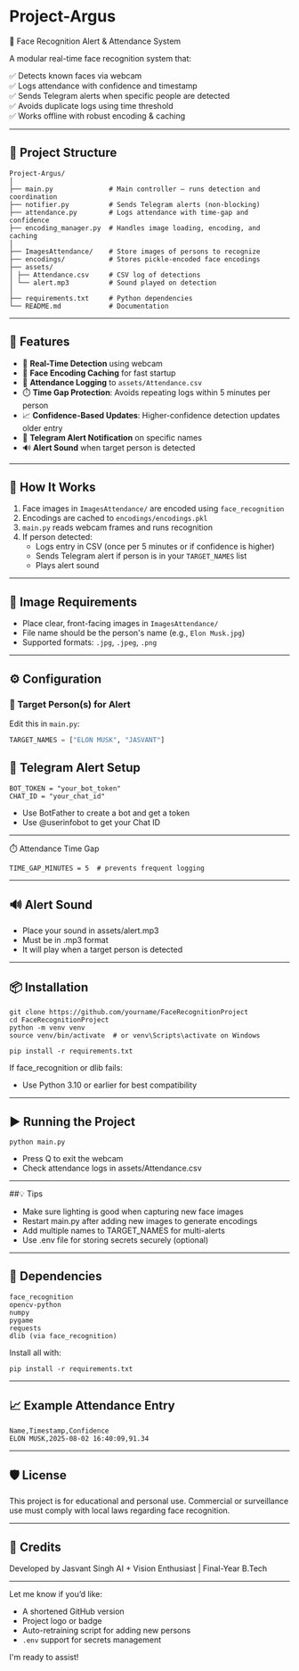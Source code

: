 # Project-Argus
🎯 Face Recognition Alert & Attendance System

A modular real-time face recognition system that:

✅ Detects known faces via webcam  
✅ Logs attendance with confidence and timestamp  
✅ Sends Telegram alerts when specific people are detected  
✅ Avoids duplicate logs using time threshold  
✅ Works offline with robust encoding & caching  

---

## 📁 Project Structure
    Project-Argus/
    │
    ├── main.py              # Main controller — runs detection and coordination
    ├── notifier.py          # Sends Telegram alerts (non-blocking)
    ├── attendance.py        # Logs attendance with time-gap and confidence
    ├── encoding_manager.py  # Handles image loading, encoding, and caching
    │
    ├── ImagesAttendance/    # Store images of persons to recognize
    ├── encodings/           # Stores pickle-encoded face encodings
    ├── assets/
    │ ├── Attendance.csv     # CSV log of detections
    │ └── alert.mp3          # Sound played on detection
    │
    ├── requirements.txt     # Python dependencies
    └── README.md            # Documentation

---

## 🚀 Features

- 🎥 **Real-Time Detection** using webcam
- 🧠 **Face Encoding Caching** for fast startup
- 📝 **Attendance Logging** to `assets/Attendance.csv`
- ⏱️ **Time Gap Protection**: Avoids repeating logs within 5 minutes per person
- 📈 **Confidence-Based Updates**: Higher-confidence detection updates older entry
- 📩 **Telegram Alert Notification** on specific names
- 🔊 **Alert Sound** when target person is detected

---

## 🧠 How It Works

1. Face images in `ImagesAttendance/` are encoded using `face_recognition`
2. Encodings are cached to `encodings/encodings.pkl`
3. `main.py` reads webcam frames and runs recognition
4. If person detected:
   - Logs entry in CSV (once per 5 minutes or if confidence is higher)
   - Sends Telegram alert if person is in your `TARGET_NAMES` list
   - Plays alert sound

---

## 📸 Image Requirements

- Place clear, front-facing images in `ImagesAttendance/`
- File name should be the person's name (e.g., `Elon Musk.jpg`)
- Supported formats: `.jpg`, `.jpeg`, `.png`

---

## ⚙️ Configuration

### 🎯 Target Person(s) for Alert
Edit this in `main.py`:
```python
TARGET_NAMES = ["ELON MUSK", "JASVANT"]
```
## 📲 Telegram Alert Setup
```In notifier.py, replace:
BOT_TOKEN = "your_bot_token"
CHAT_ID = "your_chat_id"
```
- Use BotFather to create a bot and get a token
- Use @userinfobot to get your Chat ID

---

⏱️ Attendance Time Gap
```In attendance.py, change:
TIME_GAP_MINUTES = 5  # prevents frequent logging
```
---

## 🔊 Alert Sound
- Place your sound in assets/alert.mp3
- Must be in .mp3 format
- It will play when a target person is detected

---

## 📦 Installation
```🐍 1. Clone and Set Up Virtual Environment
git clone https://github.com/yourname/FaceRecognitionProject
cd FaceRecognitionProject
python -m venv venv
source venv/bin/activate  # or venv\Scripts\activate on Windows
```
```📦 2. Install Python Dependencies
pip install -r requirements.txt
```
If face_recognition or dlib fails:
- Use Python 3.10 or earlier for best compatibility

---

## ▶️ Running the Project
```
python main.py
```
- Press Q to exit the webcam
- Check attendance logs in assets/Attendance.csv

---

##💡 Tips
- Make sure lighting is good when capturing new face images
- Restart main.py after adding new images to generate encodings
- Add multiple names to TARGET_NAMES for multi-alerts
- Use .env file for storing secrets securely (optional)
---

## 🔐 Dependencies
```
face_recognition
opencv-python
numpy
pygame
requests
dlib (via face_recognition)
```
Install all with:
```
pip install -r requirements.txt
```
---

## 📈 Example Attendance Entry
```
Name,Timestamp,Confidence
ELON MUSK,2025-08-02 16:40:09,91.34
```
---

## 🛡️ License
This project is for educational and personal use. Commercial or surveillance use must comply with local laws regarding face recognition.

---

## 🙌 Credits
Developed by Jasvant Singh
AI + Vision Enthusiast | Final-Year B.Tech

---

Let me know if you’d like:
- A shortened GitHub version
- Project logo or badge
- Auto-retraining script for adding new persons  
- `.env` support for secrets management

I'm ready to assist!














